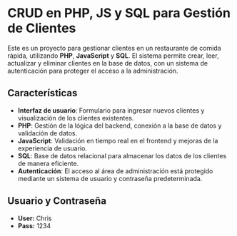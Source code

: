 # CRUD en PHP, JS y SQL para Gestión de Clientes

Este es un proyecto para gestionar clientes en un restaurante de comida rápida, utilizando **PHP**, **JavaScript** y **SQL**. El sistema permite crear, leer, actualizar y eliminar clientes en la base de datos, con un sistema de autenticación para proteger el acceso a la administración.

## Características

- **Interfaz de usuario**: Formulario para ingresar nuevos clientes y visualización de los clientes existentes.
- **PHP**: Gestión de la lógica del backend, conexión a la base de datos y validación de datos.
- **JavaScript**: Validación en tiempo real en el frontend y mejoras de la experiencia de usuario.
- **SQL**: Base de datos relacional para almacenar los datos de los clientes de manera eficiente.
- **Autenticación**: El acceso al área de administración está protegido mediante un sistema de usuario y contraseña predeterminada.

## Usuario y Contraseña
- **User:** Chris
- **Pass:** 1234
